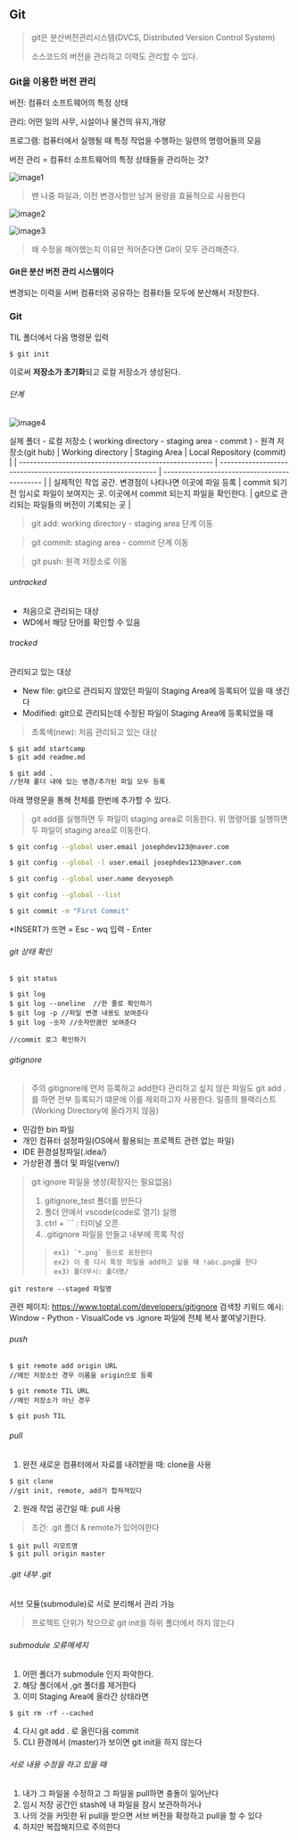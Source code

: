 ## Git

> git은 분산버전관리시스템(DVCS, Distributed Version Control System) 
>
> 소스코드의 버전을 관리하고 이력도 관리할 수 있다.


### Git을 이용한 버전 관리

버전: 컴퓨터 소프트웨어의 특정 상태

관리: 어떤 일의 사무, 시설이나 물건의 유지,개량

프로그램: 컴퓨터에서 실행될 때 특정 작업을 수행하는 일련의 명령어들의 모음



버전 관리 = 컴퓨터 소프트웨어의 특정 상태들을 관리하는 것?

![image1](../image/git1.png)

> 맨 나중 파일과, 이전 변경사항만 남겨 용량을 효율적으로 사용한다

![image2](../image/git2.png)

![image3](../image/git3.png)

> 왜 수정을 해야했는지 이유만 적어준다면 Git이 모두 관리해준다.

#### Git은 분산 버전 관리 시스템이다

변경되는 이력을 서버 컴퓨터와 공유하는 컴퓨터들 모두에 분산해서 저장한다.



### Git

TIL 폴더에서 다음 명령문 입력

```bash
$ git init
```

이로써 **저장소가 초기화**되고 로컬 저장소가 생성된다.

###### 단계
![image4](../image/git4.png)

실제 폴더 - 로컬 저장소 ( working directory - staging area - commit ) - 원격 저장소(git hub)
| Working directory                                      | Staging Area                                                 | Local Repository (commit)                    |
| ------------------------------------------------------ | ------------------------------------------------------------ | -------------------------------------------- |
| 실제적인 작업 공간. 변경점이 나타나면 이곳에 파일 등록 | commit 되기 전 임시로 파일이 보여지는 곳. 이곳에서 commit 되는지 파일을 확인한다. | git으로 관리되는 파일들의 버전이 기록되는 곳 |



> git add: working directory - staging area 단계 이동

> git commit: staging area - commit 단계 이동

> git push: 원격 저장소로 이동

###### untracked

* 처음으로 관리되는 대상
* WD에서 해당 단어를 확인할 수 있음

###### tracked

관리되고 있는 대상

* New file: git으로 관리되지 않았던 파일이 Staging Area에 등록되어 있을 때 생긴다
* Modified: git으로 관리되는데 수정된 파일이 Staging Area에 등록되었을 때

> 초록색(new): 처음 관리되고 있는 대상

```bash
$ git add startcamp
$ git add readme.md
```

```bash
$ git add .
//현재 폴더 내에 있는 병경/추가된 파일 모두 등록
```

아래 명령문을 통해 전체를 한번에 추가할 수 있다.

> git add를 실행하면 두 파일이 staging area로 이동한다.
> 위 명령어를 실행하면 두 파일이 staging area로 이동한다.

```bash
$ git config --global user.email josephdev123@naver.com

$ git config --global -l user.email josephdev123@naver.com

$ git config --global user.name devyoseph

$ git config --global --list

$ git commit -m "First Commit"
```

*INSERT가 뜨면 = Esc - wq 입력 - Enter

###### git 상태 확인
```
$ git status
```
```
$ git log
$ git log --oneline  //한 줄로 확인하기
$ git log -p //파일 변경 내용도 보여준다
$ git log -숫자 //숫자만큼만 보여준다

//commit 로그 확인하기
```
###### gitignore
> 주의 gitignore에 먼저 등록하고 add한다
> 관리하고 싶지 않은 파일도 git add .를 하면 전부 등록되기 떄문에 이를 제외하고자 사용한다.
> 일종의 블랙리스트 (Working Directory에 올라가지 않음)
* 민감한 bin 파일
* 개인 컴퓨터 설정파일(OS에서 활용되는 프로젝트 관련 없는 파일)
* IDE 환경설정파일(.idea/)
* 가상환경 폴더 및 파일(venv/)
> git ignore 파일을 생성(확장자는 필요없음)
> 1. gitignore_test 폴더를 만든다
> 2. 폴더 안에서 vscode(code로 열기) 실행
> 3. ctrl + ``` : 터미널 오픈
> 4. .gitignore 파일을 만들고 내부에 목록 작성
>>     ex1) `*.png` 등으로 표현한다
>>     ex2) 이 중 다시 특정 파일을 add하고 싶을 때 !abc.png를 한다
>>     ex3) 폴더무시: 폴더명/
```
git restore --staged 파일명
```
관련 페이지: https://www.toptal.com/developers/gitignore
검색창 키워드 예시: Window - Python - VisualCode
vs .ignore 파일에 전체 복사 붙여넣기한다.
###### push
```
$ git remote add origin URL
//메인 저장소인 경우 이름을 origin으로 등록
```
```
$ git remote TIL URL
//메인 저장소가 아닌 경우 
```
```
$ git push TIL
```

###### pull
1. 완전 새로운 컴퓨터에서 자료를 내려받을 때: clone을 사용
```
$ git clone
//git init, remote, add가 합쳐져있다
```
2. 원래 작업 공간일 때: pull 사용
> 조건: .git 폴더 & remote가 있어야한다
```
$ git pull 리모트명
$ git pull origin master
```
###### .git 내부 .git
서브 모듈(submodule)로 서로 분리해서 관리 가능
> 프로젝트 단위가 작으므로 git init을 하위 폴더에서 하지 않는다

###### submodule 오류메세지
1. 어떤 폴더가 submodule 인지 파악한다.
2. 해당 폴더에서 ,git 폴더를 제거한다
3. 이미 Staging Area에 올라간 상태라면
```
$ git rm -rf --cached
```
4. 다시 git add . 로 올린다음 commit
5. CLI 환경에서 (master)가 보이면 git init을 하지 않는다

###### 서로 내용 수정을 하고 있을 때
1. 내가 그 파일을 수정하고 그 파일을 pull하면 충돌이 일어난다
2. 임시 저장 공간인 stash에 내 파일을 잠시 보관하하거나
3. 나의 것을 커밋한 뒤 pull을 받으면 서브 버전을 확정하고 pull을 할 수 있다
4. 하지만 복잡해지므로 주의한다
